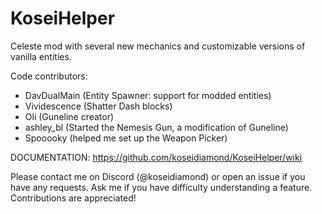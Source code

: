 # KoseiHelper
Celeste mod with several new mechanics and customizable versions of vanilla entities.

Code contributors:

- DavDualMain (Entity Spawner: support for modded entities)
- Vividescence (Shatter Dash blocks)
- Oli (Guneline creator)
- ashley_bl (Started the Nemesis Gun, a modification of Guneline)
- Spooooky (helped me set up the Weapon Picker)

DOCUMENTATION: https://github.com/koseidiamond/KoseiHelper/wiki

Please contact me on Discord (@koseidiamond) or open an issue if you have any requests. Ask me if you have difficulty understanding a feature.
Contributions are appreciated!
